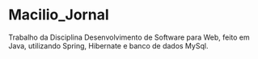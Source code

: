 # Macilio_Jornal
Trabalho da Disciplina Desenvolvimento de Software para Web, feito em Java, utilizando Spring, Hibernate e banco de dados MySql.
